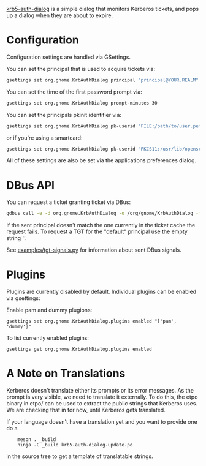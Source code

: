 [krb5-auth-dialog](https://gitlab.gnome.org/GNOME/krb5-auth-dialog/)
is a simple dialog that monitors Kerberos tickets, and pops up a
dialog when they are about to expire.

Configuration
=============
Configuration settings are handled via GSettings.

You can set the principal that is used to acquire tickets via:

```sh
gsettings set org.gnome.KrbAuthDialog principal "principal@YOUR.REALM"
```

You can set the time of the first password prompt via:

```sh
gsettings set org.gnome.KrbAuthDialog prompt-minutes 30
```

You can set the principals pkinit identifier via:

```sh
gsettings set org.gnome.KrbAuthDialog pk-userid "FILE:/path/to/user.pem,/path/to/user.key"
```

or if you're using a smartcard:

```sh
gsettings set org.gnome.KrbAuthDialog pk-userid "PKCS11:/usr/lib/opensc/opensc-pkcs11.so"
```

All of these settings are also be set via the applications preferences dialog.

DBus API
========
You can request a ticket granting ticket via DBus:

```sh
gdbus call -e -d org.gnome.KrbAuthDialog -o /org/gnome/KrbAuthDialog -m org.gnome.KrbAuthDialog.acquireTgt 'principal'
```

If the sent principal doesn't match the one currently in the ticket cache the
request fails. To request a TGT for the "default" principal use the empty
string ''.

See [examples/tgt-signals.py](examples/tgt-signals.py) for information
about sent DBus signals.

Plugins
=======
Plugins are currently disabled by default. Individual plugins can be enabled via gsettings:

Enable pam and dummy plugions:

```
gsettings set org.gnome.KrbAuthDialog.plugins enabled "['pam', 'dummy']"
```

To list currently enabled plugins:

```
gsettings get org.gnome.KrbAuthDialog.plugins enabled
```

A Note on Translations
======================
Kerberos doesn't translate either its prompts or its error messages.
As the prompt is very visible, we need to translate it externally.  To
do this, the etpo binary in etpo/ can be used to extract the public
strings that Kerberos uses.  We are checking that in for now, until
Kerberos gets translated.

If your language doesn't have a translation yet and you want to provide one do a

```
	meson . _build
	ninja -C _build krb5-auth-dialog-update-po
```

in the source tree to get a template of translatable strings.

